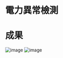 # 電力異常檢測
# 成果
![image](https://user-images.githubusercontent.com/109200788/178958606-1acef34a-0338-44f2-8aa1-cdf2f5372627.png)
![image](https://user-images.githubusercontent.com/109200788/178958633-8a814b17-7877-4010-8511-716ca154e892.png)

